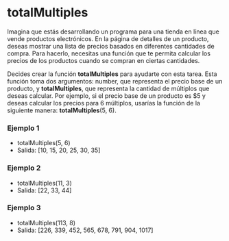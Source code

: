 # totalMultiples
Imagina que estás desarrollando un programa para una tienda en línea que vende productos electrónicos. En la página de detalles de un producto, deseas mostrar una lista de precios basados en diferentes cantidades de compra. Para hacerlo, necesitas una función que te permita calcular los precios de los productos cuando se compran en ciertas cantidades.

Decides crear la función **totalMultiples** para ayudarte con esta tarea. Esta función toma dos argumentos: number, que representa el precio base de un producto, y **totalMultiples**, que representa la cantidad de múltiplos que deseas calcular. Por ejemplo, si el precio base de un producto es $5 y deseas calcular los precios para 6 múltiplos, usarías la función de la siguiente manera: **totalMultiples**(5, 6).

### Ejemplo 1
- totalMultiples(5, 6) 
- Salida: [10, 15, 20, 25, 30, 35]

### Ejemplo 2
- totalMultiples(11, 3) 
- Salida: [22, 33, 44]

### Ejemplo 3
- totalMultiples(113, 8) 
- Salida: [226, 339, 452, 565, 678, 791, 904, 1017]
